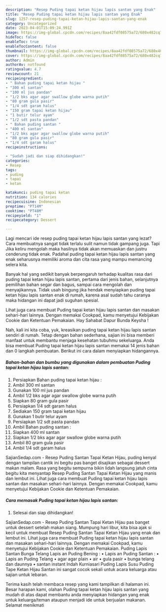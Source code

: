```yaml
---
description: "Resep Puding tapai ketan hijau lapis santan yang Enak"
title: "Resep Puding tapai ketan hijau lapis santan yang Enak"
slug: 1257-resep-puding-tapai-ketan-hijau-lapis-santan-yang-enak
category: Uncategorized
date: 2023-04-01T15:09:24.991Z
image: https://img-global.cpcdn.com/recipes/8aa42fdf08575a72/680x482cq70/puding-tapai-ketan-hijau-lapis-santan-foto-resep-utama.jpg
hideToc: false
enableToc: true
enableTocContent: false
thumbnail: https://img-global.cpcdn.com/recipes/8aa42fdf08575a72/680x482cq70/puding-tapai-ketan-hijau-lapis-santan-foto-resep-utama.jpg
cover: https://img-global.cpcdn.com/recipes/8aa42fdf08575a72/680x482cq70/puding-tapai-ketan-hijau-lapis-santan-foto-resep-utama.jpg
author: Admin
authorAv: notfound
ratingvalue: 4.7
reviewcount: 21
recipeingredient:
- " Bahan puding tapai ketan hijau "
- "300 ml santan"
- "100 ml jus pandan"
- "1/2 bks agar agar swallow globe warna putih"
- "80 gram gula pasir"
- "1/4 sdt garam halus"
- "150 gram tapai ketan hijau"
- "1 butir telur ayam"
- "1/2 sdt pasta pandan"
- " Bahan puding santan "
- "400 ml santan"
- "1/2 bks agar agar swallow globe warna putih"
- "80 gram gula pasir"
- "1/4 sdt garam halus"
recipeinstructions:

- "Sudah jadi dan siap dihidangkan!"
categories:
- Resep
tags:
- puding
- tapai
- ketan

katakunci: puding tapai ketan 
nutrition: 134 calories
recipecuisine: Indonesian
preptime: "PT14M"
cooktime: "PT48M"
recipeyield: "1"
recipecategory: Dessert

---
```



Lagi mencari ide resep puding tapai ketan hijau lapis santan yang lezat? Cara membuatnya sangat tidak terlalu sulit namun tidak gampang juga. Tapi Jika keliru mengolah maka hasilnya tidak akan memuaskan dan justru cenderung tidak enak. Padahal puding tapai ketan hijau lapis santan yang enak seharusnya memiliki aroma dan cita rasa yang mampu memancing selera kita.


Banyak hal yang sedikit banyak berpengaruh terhadap kualitas rasa dari puding tapai ketan hijau lapis santan, pertama dari jenis bahan, selanjutnya pemilihan bahan segar dan bagus, sampai cara mengolah dan menyajikannya. Tidak usah bingung jika hendak menyiapkan puding tapai ketan hijau lapis santan enak di rumah, karena asal sudah tahu caranya maka hidangan ini dapat jadi suguhan spesial.

Lihat juga cara membuat Puding tapai ketan hijau lapis santan dan masakan sehari-hari lainnya. Dengan memakai Cookpad, kamu menyetujui Kebijakan Cookie dan Ketentuan Pemakaian. Hay Sahabat Dapur Bunda Keysha !


Nah, kali ini kita coba, yuk, kreasikan puding tapai ketan hijau lapis santan sendiri di rumah. Tetap dengan bahan sederhana, sajian ini bisa memberi manfaat untuk membantu menjaga kesehatan tubuhmu sekeluarga. Anda bisa membuat Puding tapai ketan hijau lapis santan memakai 14 jenis bahan dan 0 langkah pembuatan. Berikut ini cara dalam menyiapkan hidangannya.

<!--inarticleads1-->

##### Bahan-bahan dan bumbu yang digunakan dalam pembuatan Puding tapai ketan hijau lapis santan:

1. Persiapkan  Bahan puding tapai ketan hijau :
1. Ambil 300 ml santan
1. Gunakan 100 ml jus pandan
1. Ambil 1/2 bks agar agar swallow globe warna putih
1. Siapkan 80 gram gula pasir
1. Persiapkan 1/4 sdt garam halus
1. Sediakan 150 gram tapai ketan hijau
1. Gunakan 1 butir telur ayam
1. Persiapkan 1/2 sdt pasta pandan
1. Ambil  Bahan puding santan :
1. Siapkan 400 ml santan
1. Siapkan 1/2 bks agar agar swallow globe warna putih
1. Ambil 80 gram gula pasir
1. Ambil 1/4 sdt garam halus


SajianSedap.com - Resep Puding Santan Tapai Ketan Hijau, puding kenyal dengan tampilan cantik ini begitu pas banget disajikan sebagai dessert makan malam. Rasa yang begitu sempurna bikin lidah langsung jatuh cinta begitu kita menyantap Resep Puding Santan Tapai Ketan Hijau yang manis dan lembut ini. Lihat juga cara membuat Puding tapai ketan hijau lapis santan dan masakan sehari-hari lainnya. Dengan memakai Cookpad, kamu menyetujui Kebijakan Cookie dan Ketentuan Pemakaian. 

<!--inarticleads2-->

##### Cara memasak Puding tapai ketan hijau lapis santan:


1. Selesai dan siap dihidangkan!

SajianSedap.com - Resep Puding Santan Tapai Ketan Hijau pas banget untuk dessert setelah makan siang. Mumpung hari libur, kita bisa ajak si kecil untuk membuat Resep Puding Santan Tapai Ketan Hijau yang enak dan lembut ini. Lihat juga cara membuat Puding tapai ketan hijau lapis santan dan masakan sehari-hari lainnya. Dengan memakai Cookpad, kamu menyetujui Kebijakan Cookie dan Ketentuan Pemakaian. Puding Lapis Santan Bunga Telang Lapis an Puding Bening : • Lapis an Puding Santan : • Lapis an Puding Telang • agar agar plain • air • gula pasir • bunga telang dan daunnya • santan instant Indah Kurniasari Puding Lapis Susu Puding Tape Ketan Hijau Santan ini sangat cocok sekali untuk acara keluarga atau sajian untuk lebaran. 

Terima kasih telah membaca resep yang kami tampilkan di halaman ini. Besar harapan kami, olahan Puding tapai ketan hijau lapis santan yang mudah di atas dapat membantu anda menyiapkan hidangan yang enak untuk keluarga/teman ataupun menjadi ide untuk berjualan makanan. Selamat menikmati
